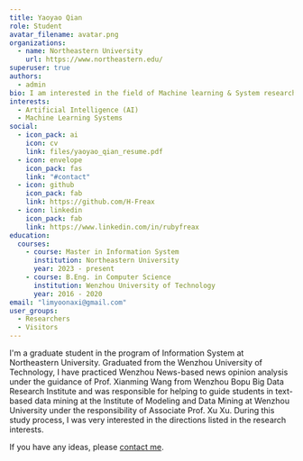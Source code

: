 ```yaml
---
title: Yaoyao Qian
role: Student
avatar_filename: avatar.png
organizations:
  - name: Northeastern University
    url: https://www.northeastern.edu/
superuser: true
authors:
  - admin
bio: I am interested in the field of Machine learning & System research.
interests:
  - Artificial Intelligence (AI)
  - Machine Learning Systems
social:
  - icon_pack: ai
    icon: cv
    link: files/yaoyao_qian_resume.pdf
  - icon: envelope
    icon_pack: fas
    link: "#contact"
  - icon: github
    icon_pack: fab
    link: https://github.com/H-Freax
  - icon: linkedin
    icon_pack: fab
    link: https://www.linkedin.com/in/rubyfreax
education:
  courses:
    - course: Master in Information System
      institution: Northeastern University
      year: 2023 - present
    - course: B.Eng. in Computer Science
      institution: Wenzhou University of Technology
      year: 2016 - 2020
email: "limyoonaxi@gmail.com"
user_groups:
  - Researchers
  - Visitors
---
```


I'm a graduate student in the program of Information System at Northeastern University.  Graduated from the Wenzhou University of Technology, I have practiced Wenzhou News-based news opinion analysis under the guidance of Prof. Xianming Wang from Wenzhou Bopu Big Data Research Institute and was responsible for helping to guide students in text-based data mining at the Institute of Modeling and Data Mining at Wenzhou University under the responsibility of Associate Prof. Xu Xu.    During this study process, I was very interested in the directions listed in the research interests.


If you have any ideas, please [contact me](#contact).
